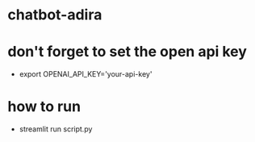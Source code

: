# chatbot-adira

# don't forget to set the open api key
- export OPENAI_API_KEY='your-api-key'

# how to run
- streamlit run script.py